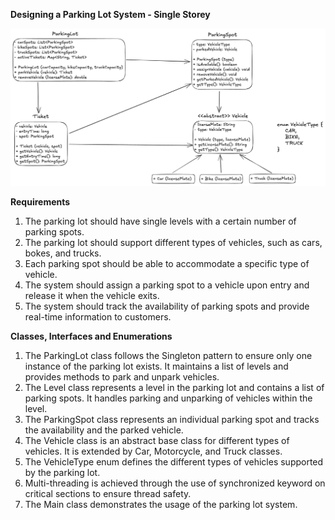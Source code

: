 **Designing a Parking Lot System - Single Storey**

![ParkingLotSingleStorey.png](ParkingLotSingleStorey.png)

**Requirements**
1. The parking lot should have single levels with a certain number of parking spots.
2. The parking lot should support different types of vehicles, such as cars, bokes, and trucks.
3. Each parking spot should be able to accommodate a specific type of vehicle.
4. The system should assign a parking spot to a vehicle upon entry and release it when the vehicle exits.
5. The system should track the availability of parking spots and provide real-time information to customers.

**Classes, Interfaces and Enumerations**
1. The ParkingLot class follows the Singleton pattern to ensure only one instance of the parking lot exists. It maintains a list of levels and provides methods to park and unpark vehicles.
2. The Level class represents a level in the parking lot and contains a list of parking spots. It handles parking and unparking of vehicles within the level.
3. The ParkingSpot class represents an individual parking spot and tracks the availability and the parked vehicle.
4. The Vehicle class is an abstract base class for different types of vehicles. It is extended by Car, Motorcycle, and Truck classes.
5. The VehicleType enum defines the different types of vehicles supported by the parking lot.
6. Multi-threading is achieved through the use of synchronized keyword on critical sections to ensure thread safety.
7. The Main class demonstrates the usage of the parking lot system.